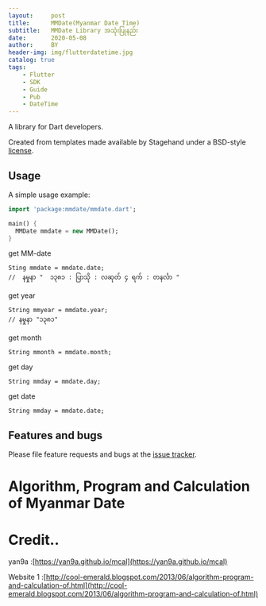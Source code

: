 ```yaml
---
layout:     post
title:      MMDate(Myanmar Date Time)
subtitle:   MMDate Library အသုံးပြုနည်း
date:       2020-05-08
author:     BY
header-img: img/flutterdatetime.jpg
catalog: true
tags:
    - Flutter
    - SDK
    - Guide
    - Pub
    - DateTime
---
```


A library for Dart developers.

Created from templates made available by Stagehand under a BSD-style
[license](https://github.com/dart-lang/stagehand/blob/master/LICENSE).

## Usage

A simple usage example:

```dart
import 'package:mmdate/mmdate.dart';

main() {
  MMDate mmdate = new MMDate();
}
```

get MM-date
```
Sting mmdate = mmdate.date;
//  နမှုနာ "  ၁၃၈၁ : ပြာသို : လဆုတ် ၄ ရက် : တနင်္လာ "
```

get year

```
String mmyear = mmdate.year;
// နမှုနာ "၁၃၈၁"
```

get month

```
String mmonth = mmdate.month;
```

get day

```
String mmday = mmdate.day;
```

get date
```
String mmday = mmdate.date;
```

## Features and bugs

Please file feature requests and bugs at the [issue tracker][tracker].

[tracker]: http://example.com/issues/replaceme
# Algorithm, Program and Calculation of Myanmar Date

# Credit..

yan9a  :[https://yan9a.github.io/mcal](https://yan9a.github.io/mcal)

Website 1 :[http://cool-emerald.blogspot.com/2013/06/algorithm-program-and-calculation-of.html](http://cool-emerald.blogspot.com/2013/06/algorithm-program-and-calculation-of.html)
